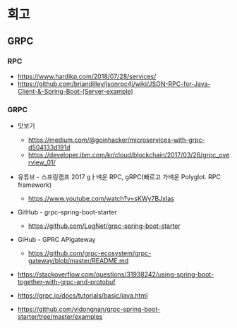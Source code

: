 # 회고

## GRPC

### RPC
- https://www.hardikp.com/2018/07/28/services/
- https://github.com/briandilley/jsonrpc4j/wiki/JSON-RPC-for-Java-Client-&-Spring-Boot-(Server-example)


### GRPC
- 맛보기
  - https://medium.com/@goinhacker/microservices-with-grpc-d504133d191d
  - https://developer.ibm.com/kr/cloud/blockchain/2017/03/26/grpc_overview_01/

- 유튜브 - 스프링캠프 2017 gㅏ벼운 RPC, gRPC(빠르고 가벼운 Polyglot. RPC framework)
  - https://www.youtube.com/watch?v=sKWy7BJxIas

- GitHub - grpc-spring-boot-starter
  - https://github.com/LogNet/grpc-spring-boot-starter

- GiHub - GPRC APIgateway
  - https://github.com/grpc-ecosystem/grpc-gateway/blob/master/README.md


- https://stackoverflow.com/questions/31938242/using-spring-boot-together-with-grpc-and-protobuf

- https://grpc.io/docs/tutorials/basic/java.html


- https://github.com/yidongnan/grpc-spring-boot-starter/tree/master/examples